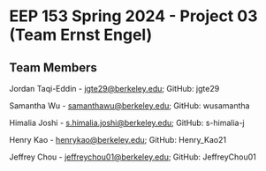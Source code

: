 # EEP 153 Spring 2024 - Project 03 (Team Ernst Engel)

## Team Members
Jordan Taqi-Eddin - jgte29@berkeley.edu; GitHub: jgte29

Samantha Wu - samanthawu@berkeley.edu; GitHub: wusamantha

Himalia Joshi - s.himalia.joshi@berkeley.edu; GitHub: s-himalia-j

Henry Kao - henrykao@berkeley.edu; GitHub: Henry_Kao21

Jeffrey Chou - jeffreychou01@berkeley.edu; GitHub: JeffreyChou01
